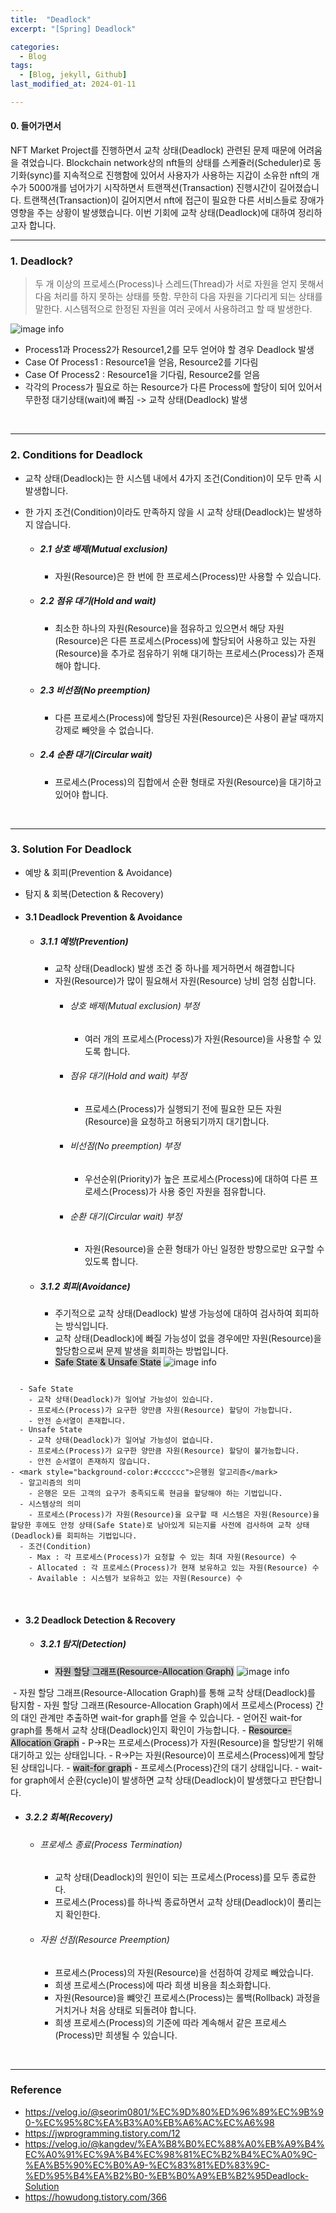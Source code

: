 ```yaml
---
title:  "Deadlock"
excerpt: "[Spring] Deadlock"

categories:
  - Blog
tags:
  - [Blog, jekyll, Github]
last_modified_at: 2024-01-11

---
```



#### 0. 들어가면서

NFT Market Project를 진행하면서 교착 상태(Deadlock) 관련된 문제 때문에 어려움을 겪었습니다. Blockchain network상의 nft들의 상태를 스케쥴러(Scheduler)로 동기화(sync)를 지속적으로 진행함에 있어서 사용자가 사용하는 지갑이 소유한 nft의 개수가 5000개를 넘어가기 시작하면서 트랜잭션(Transaction) 진행시간이 길어졌습니다. 트랜잭션(Transaction)이 길어지면서 nft에 접근이 필요한 다른 서비스들로 장애가 영향을 주는 상황이 발생했습니다. 이번 기회에 교착 상태(Deadlock)에 대하여 정리하고자 합니다.


---

### 1. Deadlock?

> 두 개 이상의 프로세스(Process)나 스레드(Thread)가 서로 자원을 얻지 못해서 다음 처리를 하지 못하는 상태를 뜻함. 무한히 다음 자원을 기다리게 되는 상태를 말한다. 시스템적으로 한정된 자원을 여러 곳에서 사용하려고 할 때 발생한다.

![image info](/assets/img/deadlock.png)
<img src="/assets/img/deadlock.png" alt="" width="0" height="0">

- Process1과 Process2가 Resource1,2를 모두 얻어야 할 경우 Deadlock 발생
- Case Of Process1 : Resource1을 얻음, Resource2를 기다림
- Case Of Process2 : Resource1을 기다림, Resource2를 얻음
- 각각의 Process가 필요로 하는 Resource가 다른 Process에 할당이 되어 있어서 무한정 대기상태(wait)에 빠짐 -> 교착 상태(Deadlock) 발생

<br />

---


### 2. Conditions for Deadlock

- 교착 상태(Deadlock)는 한 시스템 내에서  4가지 조건(Condition)이 모두 만족 시 발생합니다.
- 한 가지 조건(Condition)이라도 만족하지 않을 시 교착 상태(Deadlock)는 발생하지 않습니다.

  - ##### 2.1 상호 배제(Mutual exclusion)
    - 자원(Resource)은 한 번에 한 프로세스(Process)만 사용할 수 있습니다.
  - ##### 2.2 점유 대기(Hold and wait)
    - 최소한 하나의 자원(Resource)을 점유하고 있으면서 해당 자원(Resource)은 다른 프로세스(Process)에 할당되어 사용하고 있는 자원(Resource)을 추가로 점유하기 위해 대기하는 프로세스(Process)가 존재해야 합니다.
  - ##### 2.3 비선점(No preemption)
    - 다른 프로세스(Process)에 할당된 자원(Resource)은 사용이 끝날 때까지 강제로 빼앗을 수 없습니다.
  - ##### 2.4 순환 대기(Circular wait)
    - 프로세스(Process)의 집합에서 순환 형태로 자원(Resource)을 대기하고 있어야 합니다.

<br />


---

### 3. Solution For Deadlock

- 예방 & 회피(Prevention & Avoidance)
- 탐지 & 회복(Detection & Recovery)


- #### 3.1 Deadlock Prevention & Avoidance

  - ##### 3.1.1 예방(Prevention)
    - 교착 상태(Deadlock) 발생 조건 중 하나를 제거하면서 해결합니다
    - 자원(Resource)가 많이 필요해서 자원(Resource) 낭비 엄청 심합니다.
      - ###### 상호 배제(Mutual exclusion) 부정
        - 여러 개의 프로세스(Process)가 자원(Resource)을 사용할 수 있도록 합니다.
      - ###### 점유 대기(Hold and wait) 부정
        - 프로세스(Process)가 실행되기 전에 필요한 모든 자원(Resource)을 요청하고 허용되기까지 대기합니다.
      - ###### 비선점(No preemption) 부정
        - 우선순위(Priority)가 높은 프로세스(Process)에 대하여 다른 프로세스(Process)가 사용 중인 자원을 점유합니다. 
      - ###### 순환 대기(Circular wait) 부정
        - 자원(Resource)을 순환 형태가 아닌 일정한 방향으로만 요구할 수 있도록 합니다.

  - ##### 3.1.2 회피(Avoidance)
    - 주기적으로 교착 상태(Deadlock) 발생 가능성에 대하여 검사하여 회피하는 방식입니다.
    - 교착 상태(Deadlock)에 빠질 가능성이 없을 경우에만 자원(Resource)을 할당함으로써 문제 발생을 회피하는 방법입니다.
    - <mark style="background-color:#cccccc">Safe State & Unsafe State</mark>
![image info](/assets/img/safeUnsafe.png)
<img src="/assets/img/safeUnsafe.png" alt="" width="0" height="0">
      
      - Safe State
        - 교착 상태(Deadlock)가 일어날 가능성이 있습니다.
        - 프로세스(Process)가 요구한 양만큼 자원(Resource) 할당이 가능합니다.
        - 안전 순서열이 존재합니다.
      - Unsafe State
        - 교착 상태(Deadlock)가 일어날 가능성이 없습니다.
        - 프로세스(Process)가 요구한 양만큼 자원(Resource) 할당이 불가능합니다.
        - 안전 순서열이 존재하지 않습니다.
    - <mark style="background-color:#cccccc">은행원 알고리즘</mark>
      - 알고리즘의 의미
        - 은행은 모든 고객의 요구가 충족되도록 현금을 할당해야 하는 기법입니다.
      - 시스템상의 의미
        - 프로세스(Process)가 자원(Resource)을 요구할 때 시스템은 자원(Resource)을 할당한 후에도 안정 상태(Safe State)로 남아있게 되는지를 사전에 검사하여 교착 상태(Deadlock)를 회피하는 기법입니다.
      - 조건(Condition)
        - Max : 각 프로세스(Process)가 요청할 수 있는 최대 자원(Resource) 수 
        - Allocated : 각 프로세스(Process)가 현재 보유하고 있는 자원(Resource) 수
        - Available : 시스템가 보유하고 있는 자원(Resource) 수
    
<br />


- #### 3.2 Deadlock Detection & Recovery

  - ##### 3.2.1 탐지(Detection)
    - <mark style="background-color:#cccccc">자원 할당 그래프(Resource-Allocation Graph)</mark>
![image info](/assets/img/waitforgraph.png)
<img src="/assets/img/waitforgraph.png" alt="" width="0" height="0">
      - 자원 할당 그래프(Resource-Allocation Graph)를 통해 교착 상태(Deadlock)를 탐지함
      - 자원 할당 그래프(Resource-Allocation Graph)에서 프로세스(Process) 간의 대인 관계만 추출하면 wait-for graph를 얻을 수 있습니다.
      - 얻어진 wait-for graph를 통해서 교착 상태(Deadlock)인지 확인이 가능합니다.
        - <mark style="background-color:#cccccc">Resource-Allocation Graph</mark>
          - P->R는 프로세스(Process)가 자원(Resource)을 할당받기 위해 대기하고 있는 상태입니다.
          - R->P는 자원(Resource)이 프로세스(Process)에게 할당된 상태입니다.
        - <mark style="background-color:#cccccc">wait-for graph</mark>
          - 프로세스(Process)간의 대기 상태입니다.
          - wait-for graph에서 순환(cycle)이 발생하면 교착 상태(Deadlock)이 발생했다고 판단합니다.


  - ##### 3.2.2 회복(Recovery)
    - ###### 프로세스 종료(Process Termination)
      - 교착 상태(Deadlock)의 원인이 되는 프로세스(Process)를 모두 종료한다.
      - 프로세스(Process)를 하나씩 종료하면서 교착 상태(Deadlock)이 풀리는지 확인한다.
    - ###### 자원 선점(Resource Preemption)
      - 프로세스(Process)의 자원(Resource)을 선점하여 강제로 빼았습니다.
      - 희생 프로세스(Process)에 따라 희생 비용을 최소화합니다.
      - 자원(Resource)을 뺴앗긴 프로세스(Process)는 롤백(Rollback) 과정을 거치거나 처음 상태로 되돌려야 합니다.
      - 희생 프로세스(Process)의 기준에 따라 계속해서 같은 프로세스(Process)만 희생될 수 있습니다.
<br />


---

### Reference
- https://velog.io/@seorim0801/%EC%9D%80%ED%96%89%EC%9B%90-%EC%95%8C%EA%B3%A0%EB%A6%AC%EC%A6%98
- https://jwprogramming.tistory.com/12
- https://velog.io/@kangdev/%EA%B8%B0%EC%88%A0%EB%A9%B4%EC%A0%91%EC%9A%B4%EC%98%81%EC%B2%B4%EC%A0%9C-%EA%B5%90%EC%B0%A9-%EC%83%81%ED%83%9C-%ED%95%B4%EA%B2%B0-%EB%B0%A9%EB%B2%95Deadlock-Solution
- https://howudong.tistory.com/366
